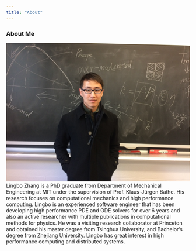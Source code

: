 ```yaml
---
title: "About"
---
```


### About Me
![Lingbo Zhang](/assets/LingboZhang.jpg)
Lingbo Zhang is a PhD graduate from Department of Mechanical Engineering at MIT under the supervision of Prof. Klaus-Jürgen Bathe. His research focuses on computational mechanics and high performance computing. Lingbo is an experienced software engineer that has been developing high performance PDE and ODE solvers for over 6 years and also an active researcher with multiple publications in computational methods for physics. He was a visiting research collaborator at Princeton and obtained his master degree from Tsinghua University, and Bachelor’s degree from Zhejiang University. Lingbo has great interest in high performance computing and distributed systems.



